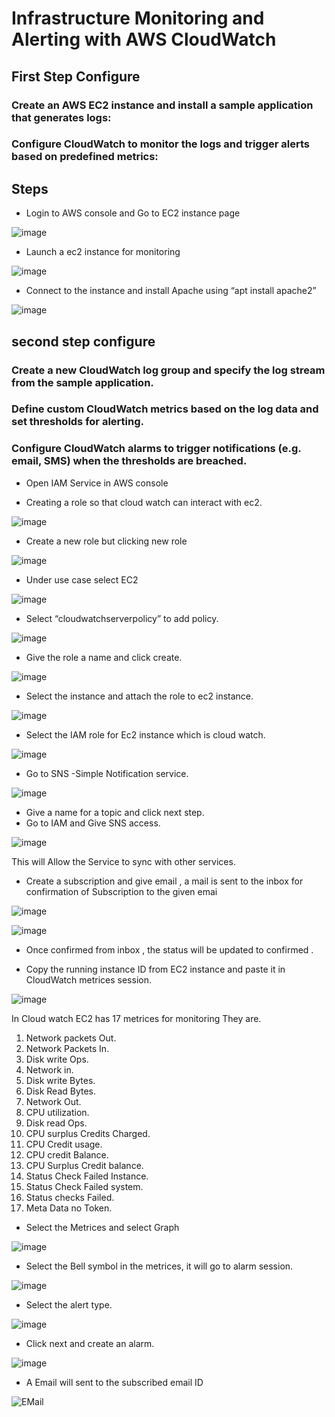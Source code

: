 # Infrastructure Monitoring and Alerting with AWS CloudWatch

## First Step Configure
### Create an AWS EC2 instance and install a sample application that generates logs:
### Configure CloudWatch to monitor the logs and trigger alerts based on predefined metrics:

## Steps

+ Login to AWS console and Go to EC2 instance page

![image](https://github.com/zen-class/zen-class-devops-documentation/assets/54675124/2a81a580-9434-4202-8565-f4b0b4682400)

+ Launch a ec2 instance for monitoring

![image](https://github.com/zen-class/zen-class-devops-documentation/assets/54675124/57e91552-6d31-4429-9400-8f83c6c6af71)

+ Connect to the instance and install Apache using “apt install apache2”

![image](https://github.com/zen-class/zen-class-devops-documentation/assets/54675124/572e8484-567f-486e-9d91-a0e6f3c72b9a)

## second step configure 

### Create a new CloudWatch log group and specify the log stream from the sample application.

### Define custom CloudWatch metrics based on the log data and set thresholds for alerting.

### Configure CloudWatch alarms to trigger notifications (e.g. email, SMS) when the thresholds are breached.

+ Open IAM Service in AWS console
  
+ Creating a role so that cloud watch can interact with ec2.

![image](https://github.com/zen-class/zen-class-devops-documentation/assets/54675124/36d373c3-7c7a-44f1-972b-aac313d1cdbc)

+ Create a new role but clicking new role

![image](https://github.com/zen-class/zen-class-devops-documentation/assets/54675124/d1aa16d0-717c-4101-8cfc-21e9f2ad7a56)

+ Under use case select EC2 

![image](https://github.com/zen-class/zen-class-devops-documentation/assets/54675124/50bdf6a1-7ea4-49a5-9c6f-ea5f27f11804)

+ Select “cloudwatchserverpolicy” to add policy.

![image](https://github.com/zen-class/zen-class-devops-documentation/assets/54675124/0a87ab6c-32b4-4e93-8895-6ab50835176f)

+ Give the role a name and click create. 

![image](https://github.com/zen-class/zen-class-devops-documentation/assets/54675124/42b5c526-9ccd-435a-8b0f-3b4d6f84eb6c)

+ Select the instance and attach the role to ec2 instance. 

![image](https://github.com/zen-class/zen-class-devops-documentation/assets/54675124/40b823bb-6b29-40b3-83a8-697ea305cb6b)

+ Select the IAM role for Ec2 instance which is cloud watch.

![image](https://github.com/zen-class/zen-class-devops-documentation/assets/54675124/814870a6-77cb-4094-a430-3c15c981bab1)

+ Go to SNS -Simple Notification service. 

![image](https://github.com/zen-class/zen-class-devops-documentation/assets/54675124/b0837398-16b3-4a76-80ab-c98861ea773d)

+ Give a name for a topic and click next step. 
+ Go to IAM and Give SNS access.

![image](https://github.com/zen-class/zen-class-devops-documentation/assets/54675124/e867a810-22d8-4c2a-a670-db77d0dd502c)

This will Allow the Service to sync with other services.

+ Create a subscription and give email , a mail is sent to the inbox for confirmation of Subscription to the given emai

![image](https://github.com/zen-class/zen-class-devops-documentation/assets/54675124/7d895801-7e24-42b9-8118-5ec224a640b7)

![image](https://github.com/zen-class/zen-class-devops-documentation/assets/54675124/d829f18c-48a5-49cd-86f7-822fcb436584)

+ Once confirmed from inbox , the status will be updated to confirmed .

+ Copy the running instance ID from EC2 instance and paste it in CloudWatch metrices session.

![image](https://github.com/zen-class/zen-class-devops-documentation/assets/54675124/cf980e2d-a0dc-4d20-9686-bdff0aad779a)

In Cloud watch EC2 has 17 metrices for monitoring 
They are. 
1)	Network packets Out.
2)	Network Packets In.
3)	Disk write Ops.
4)	Network in.
5)	Disk write Bytes.
6)	Disk Read Bytes.
7)	Network Out.
8)	CPU utilization.
9)	Disk read Ops.
10)	CPU surplus Credits Charged.
11)	CPU Credit usage.
12)	CPU credit Balance.
13)	CPU Surplus Credit balance.
14)	Status Check Failed Instance.
15)	Status Check Failed system.
16)	Status checks Failed.
17)	Meta Data no Token.

+ Select the Metrices and select Graph

![image](https://github.com/zen-class/zen-class-devops-documentation/assets/54675124/e3206ca7-4942-43d0-aa84-a0e96cc88b5c)

+ Select the Bell symbol in the metrices, it will go to alarm session. 

![image](https://github.com/zen-class/zen-class-devops-documentation/assets/54675124/1aa7c306-9ec2-439a-937a-95bc234b8189)

+ Select the alert type.

![image](https://github.com/zen-class/zen-class-devops-documentation/assets/54675124/4bf822fd-fcbd-4b1a-808e-25e9f326d40d)

+ Click next and create an alarm. 

![image](https://github.com/zen-class/zen-class-devops-documentation/assets/54675124/7f9fb69c-c861-47c7-9bce-27b6f6ef2465)

+ A Email will sent to the subscribed email ID 

![EMail](https://github.com/zen-class/zen-class-devops-documentation/assets/54675124/e27bf715-82e0-45bf-93cc-c0ef878cc367)
